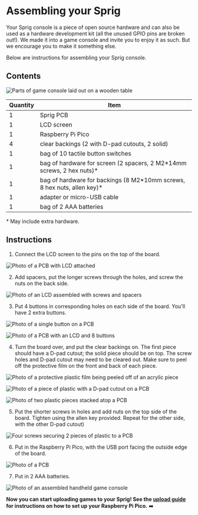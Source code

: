 # Assembling your Sprig

Your Sprig console is a piece of open source hardware and can also be used as a hardware development kit (all the unused GPIO pins are broken out!). We made it into a game console and invite you to enjoy it as such. But we encourage you to make it something else.

Below are instructions for assembling your Sprig console.

## Contents

![Parts of game console laid out on a wooden table](https://cloud-6po09tv9d-hack-club-bot.vercel.app/4everything.jpg)

| Quantity | Item                                                                      |
| -------- | ------------------------------------------------------------------------- |
| 1        | Sprig PCB                                                                 |
| 1        | LCD screen                                                                |
| 1        | Raspberry Pi Pico                                                         |
| 4        | clear backings (2 with D-pad cutouts, 2 solid)                            |
| 1        | bag of 10 tactile button switches                                         |
| 1        | bag of hardware for screen (2 spacers, 2 M2\*14mm screws, 2 hex nuts)\*    |
| 1        | bag of hardware for backings (8 M2\*10mm screws, 8 hex nuts, allen key)\* |
| 1        | adapter or micro-USB cable                                                |
| 1        | bag of 2 AAA batteries                                                    |

\* May include extra hardware.

## Instructions

1. Connect the LCD screen to the pins on the top of the board.

![Photo of a PCB with LCD attached](https://cloud-6po09tv9d-hack-club-bot.vercel.app/2lcd-no-spacers.jpg)

2. Add spacers, put the longer screws through the holes, and screw the nuts on the back side.

![Photo of an LCD assembled with screws and spacers](https://cloud-6po09tv9d-hack-club-bot.vercel.app/1screws-through-spacers.jpg)

3. Put 4 buttons in corresponding holes on each side of the board. You'll have 2 extra buttons.

![Photo of a single button on a PCB](https://cloud-6po09tv9d-hack-club-bot.vercel.app/0singlebutton.jpg)

![Photo of a PCB with an LCD and 8 buttons](https://cloud-obltnnp51-hack-club-bot.vercel.app/5all-buttons.jpg)

4. Turn the board over, and put the clear backings on. The first piece should have a D-pad cutout; the solid piece should be on top. The screw holes and D-pad cutout may need to be cleared out. Make sure to peel off the protective film on the front and back of each piece.

![Photo of a protective plastic film being peeled off of an acrylic piece](https://cloud-6po09tv9d-hack-club-bot.vercel.app/3peel-plastic.jpg)

![Photo of a piece of plastic with a D-pad cutout on a PCB](https://cloud-obltnnp51-hack-club-bot.vercel.app/4backing1.jpg)

![Photo of two plastic pieces stacked atop a PCB](https://cloud-obltnnp51-hack-club-bot.vercel.app/3backing2.jpg)

5. Put the shorter screws in holes and add nuts on the top side of the board. Tighten using the allen key provided. Repeat for the other side, with the other D-pad cutout)

![Four screws securing 2 pieces of plastic to a PCB](https://cloud-obltnnp51-hack-club-bot.vercel.app/2backing-withscrews.jpg)

6. Put in the Raspberry Pi Pico, with the USB port facing the outside edge of the board.

![Photo of a PCB](https://cloud-obltnnp51-hack-club-bot.vercel.app/0pico.jpg)

7. Put in 2 AAA batteries.

![Photo of an assembled handheld game console](https://cloud-93zuth77c-hack-club-bot.vercel.app/0img_1613.jpg)

**Now you can start uploading games to your Sprig! See the [upload guide](UPLOAD.md) for instructions on how to set up your Raspberry Pi Pico.** ➡️
